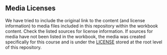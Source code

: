 ## Media Licenses

We have tried to include the original link to the content (and license information) to media files included in this repository within the workbook content. Check the listed sources for license information. If sources for media have not been listed in the workbook, the media was created specifically for this course and is under the [LICENSE](../../LICENSE) stored at the root level of this repository.